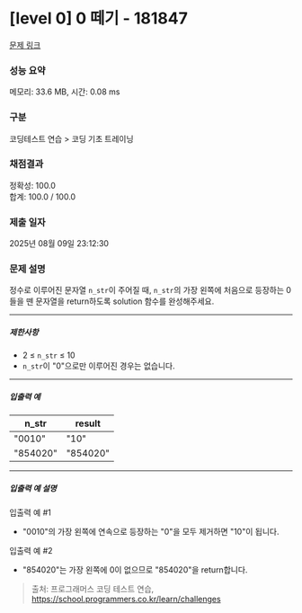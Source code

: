 # [level 0] 0 떼기 - 181847 

[문제 링크](https://school.programmers.co.kr/learn/courses/30/lessons/181847) 

### 성능 요약

메모리: 33.6 MB, 시간: 0.08 ms

### 구분

코딩테스트 연습 > 코딩 기초 트레이닝

### 채점결과

정확성: 100.0<br/>합계: 100.0 / 100.0

### 제출 일자

2025년 08월 09일 23:12:30

### 문제 설명

<p>정수로 이루어진 문자열 <code>n_str</code>이 주어질 때, <code>n_str</code>의 가장 왼쪽에 처음으로 등장하는 0들을 뗀 문자열을 return하도록 solution 함수를 완성해주세요.</p>

<hr>

<h5>제한사항</h5>

<ul>
<li>2 ≤ <code>n_str</code> ≤ 10</li>
<li><code>n_str</code>이 "0"으로만 이루어진 경우는 없습니다.</li>
</ul>

<hr>

<h5>입출력 예</h5>
<table class="table">
        <thead><tr>
<th>n_str</th>
<th>result</th>
</tr>
</thead>
        <tbody><tr>
<td>"0010"</td>
<td>"10"</td>
</tr>
<tr>
<td>"854020"</td>
<td>"854020"</td>
</tr>
</tbody>
      </table>
<hr>

<h5>입출력 예 설명</h5>

<p>입출력 예 #1</p>

<ul>
<li>"0010"의 가장 왼쪽에 연속으로 등장하는 "0"을 모두 제거하면 "10"이 됩니다.</li>
</ul>

<p>입출력 예 #2</p>

<ul>
<li>"854020"는 가장 왼쪽에 0이 없으므로 "854020"을 return합니다.</li>
</ul>


> 출처: 프로그래머스 코딩 테스트 연습, https://school.programmers.co.kr/learn/challenges